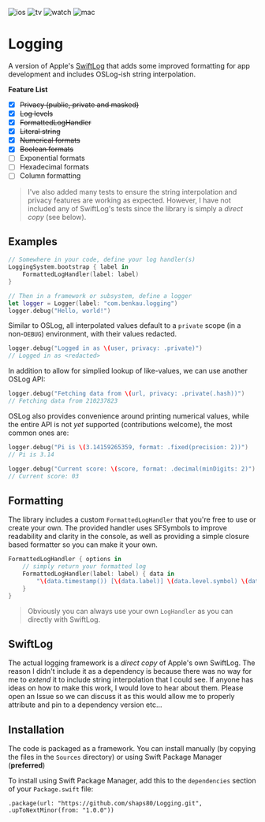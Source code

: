 ![ios](https://img.shields.io/badge/iOS-13-green)
![tv](https://img.shields.io/badge/tvOS-13-green)
![watch](https://img.shields.io/badge/watchOS-6-green)
![mac](https://img.shields.io/badge/macOS-10.15-green)

# Logging

A version of Apple's [SwiftLog](https://github.com/apple/swift-log) that adds some improved formatting for app development and includes OSLog-ish string interpolation.

__Feature List__

- [x] ~~Privacy (public, private and masked)~~
- [x] ~~Log levels~~
- [x] ~~FormattedLogHandler~~
- [x] ~~Literal string~~
- [x] ~~Numerical formats~~
- [x] ~~Boolean formats~~
- [ ] Exponential formats
- [ ] Hexadecimal formats
- [ ] Column formatting

> I've also added many tests to ensure the string interpolation and privacy features are working as expected. However, I have not included any of SwiftLog's tests since the library is simply a _direct copy_ (see below).

## Examples

```swift
// Somewhere in your code, define your log handler(s)
LoggingSystem.bootstrap { label in 
    FormattedLogHandler(label: label)
}

// Then in a framework or subsystem, define a logger
let logger = Logger(label: "com.benkau.logging")
logger.debug("Hello, world!")
```

Similar to OSLog, all interpolated values default to a `private` scope (in a non-`DEBUG`) environment, with their values redacted.

```swift
logger.debug("Logged in as \(user, privacy: .private)")
// Logged in as <redacted>
```

In addition to allow for simplied lookup of like-values, we can use another OSLog API:

```swift
logger.debug("Fetching data from \(url, privacy: .private(.hash))")
// Fetching data from 210237823
```

OSLog also provides convenience around printing numerical values, while the entire API is not _yet_ supported (contributions welcome), the most common ones are:

```swift
logger.debug("Pi is \(3.14159265359, format: .fixed(precision: 2))")
// Pi is 3.14

logger.debug("Current score: \(score, format: .decimal(minDigits: 2)")
// Current score: 03
```

## Formatting

The library includes a custom `FormattedLogHandler` that you're free to use or create your own. The provided handler uses SFSymbols to improve readability and clarity in the console, as well as providing a simple closure based formatter so you can make it your own.

```swift
FormattedLogHandler { options in 
	// simply return your formatted log
	FormattedLogHandler(label: label) { data in
        "\(data.timestamp()) [\(data.label)] \(data.level.symbol) \(data.message)"
    }
}
```

> Obviously you can always use your own `LogHandler` as you can directly with SwiftLog.

## SwiftLog

The actual logging framework is a _direct copy_ of Apple's own SwiftLog. The reason I didn't include it as a dependency is because there was no way for me to _extend_ it to include string interpolation that I could see. If anyone has ideas on how to make this work, I would love to hear about them. Please open an Issue so we can discuss it as this would allow me to properly attribute and pin to a dependency version etc...

## Installation

The code is packaged as a framework. You can install manually (by copying the files in the `Sources` directory) or using Swift Package Manager (**preferred**)

To install using Swift Package Manager, add this to the `dependencies` section of your `Package.swift` file:

`.package(url: "https://github.com/shaps80/Logging.git", .upToNextMinor(from: "1.0.0"))`
